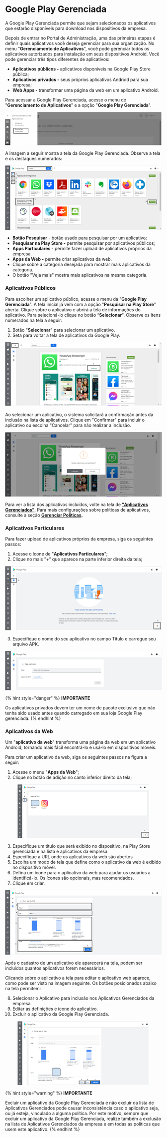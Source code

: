 # Google Play Gerenciada

A Google Play Gerenciada permite que sejam selecionados os aplicativos que estarão disponíveis para download nos dispositivos da empresa.

Depois de entrar no Portal de Administração, uma das primeiras etapas é definir quais aplicativos você deseja gerenciar para sua organização. No menu "**Gerenciamento de Aplicativos**", você pode gerenciar todos os aplicativos autorizados para instalação em seus dispositivos Android. Você pode gerenciar três tipos diferentes de aplicativos:

* **Aplicativos públicos -** aplicativos disponíveis na Google Play Store pública;
* **Aplicativos privados -** seus próprios aplicativos Android para sua empresa;
* **Web Apps -** transformar uma página da web em um aplicativo Android.

Para acessar a Google Play Gerenciada, acesse o menu de "**Gerenciamento de Aplicativos**" e a opção "**Google Play Gerenciada**".

![](<../../.gitbook/assets/5 (3).png>)

A imagem a seguir mostra a tela da Google Play Gerenciada. Observe a tela e os destaques numerados:

![](<../../.gitbook/assets/6 (3).png>)

* **Botão Pesquisar** - botão usado para pesquisar por um aplicativo;
* **Pesquisar na Play Store -** permite pesquisar por aplicativos públicos;
* **Apps Particulares -** permite fazer upload de aplicativos próprios da empresa.
* **Apps da Web -** permite criar aplicativos da web.
* Clique sobre a categoria desejada para mostrar mais aplicativos da categoria.
* O botão "Veja mais" mostra mais aplicativos na mesma categoria.

### **Aplicativos Públicos**

Para escolher um aplicativo público, acesse o menu da "**Google Play Gerenciada**". A tela inicial já vem com a opção "**Pesquisar na Play Store**" aberta. Clique sobre o aplicativo e abrirá a tela de informações do aplicativo. Para selecioná-lo clique no botão “**Selecionar**". Observe os itens numerados na tela a seguir:

1. Botão "**Selecionar**" para selecionar um aplicativo.
2. Seta para voltar a tela de aplicativos da Google Play.

![](<../../.gitbook/assets/7 (4).png>)

Ao selecionar um aplicativo, o sistema solicitará a confirmação antes da inclusão na lista de aplicativos. Clique em "Confirmar" para incluir o aplicativo ou escolha "Cancelar" para não realizar a inclusão.

![](<../../.gitbook/assets/8 (4).png>)

Para ver a lista dos aplicativos incluídos, volte na tela de [**"Aplicativos Gerenciados"**](broken-reference). Para mais configurações sobre políticas de aplicativos, consulte a seção [**Gerenciar Políticas**](broken-reference)**.**

### **Aplicativos Particulares**

Para fazer upload de aplicativos próprios da empresa, siga os seguintes passos:

1. Acesse o ícone de "**Aplicativos Particulares**";
2. Clique no mais "+” que aparece na parte inferior direita da tela;

![](<../../.gitbook/assets/9 (3).png>)

3. Especifique o nome do seu aplicativo no campo Título e carregue seu arquivo APK.

![](<../../.gitbook/assets/10 (3).png>)

{% hint style="danger" %}
**IMPORTANTE**

Os aplicativos privados devem ter um nome de pacote exclusivo que não tenha sido usado antes quando carregado em sua loja Google Play gerenciada.
{% endhint %}

### **Aplicativos da Web**

Um "**aplicativo da web**" transforma uma página da web em um aplicativo Android, tornando mais fácil encontrá-lo e usá-lo em dispositivos móveis.

Para criar um aplicativo da web, siga os seguintes passos na figura a seguir:

1. Acesse o menu "**Apps da Web**";
2. Clique no botão de adição no canto inferior direito da tela;

<figure><img src="../../.gitbook/assets/image (6) (1) (1).png" alt=""><figcaption></figcaption></figure>

3. Especifique um título que será exibido no dispositivo, na Play Store gerenciada e na lista e aplicativos da empresa
4. Especifique a URL onde os aplicativos da web são abertos
5. Escolha um modo de tela que define como o aplicativo da web é exibido no dispositivo móvel.
6. Defina um ícone para o aplicativo da web para ajudar os usuários a identificá-lo. Os ícones são opcionais, mas recomendados.
7. Clique em criar.

![](<../../.gitbook/assets/12 (2).png>)

Após o cadastro de um aplicativo ele aparecerá na tela, podem ser incluídos quantos aplicativos forem necessários.

Clicando sobre o aplicativo a tela para editar o aplicativo web aparece, como pode ser visto na imagem seguinte. Os botões posicionados abaixo na tela permitem:

8. Selecionar o Aplicativo para inclusão nos Aplicativos Gerenciados da empresa.
9. Editar as definições e ícone do aplicativo.
10. Excluir o aplicativo da Google Play Gerenciada.

<figure><img src="../../.gitbook/assets/image (7) (1).png" alt="" width="563"><figcaption></figcaption></figure>

{% hint style="warning" %}
**IMPORTANTE**

Excluir um aplicativo da Google Play Gerenciada e não excluir da lista de Aplicativos Gerenciados pode causar inconsistência caso o aplicativo seja, ou já esteja, vinculado a alguma política. Por este motivo, sempre que excluir um aplicativo da Google Play Gerenciada, realize também a exclusão na lista de Aplicativos Gerenciados da empresa e em todas as políticas que usem este aplicativo.
{% endhint %}
